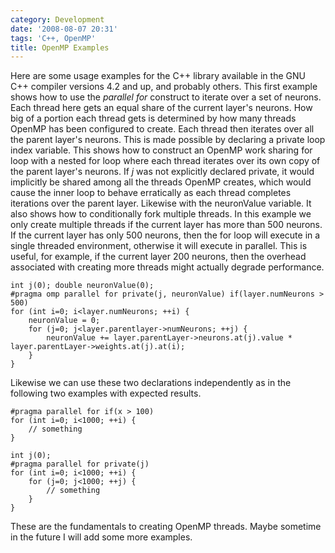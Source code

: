 ```yaml
---
category: Development
date: '2008-08-07 20:31'
tags: 'C++, OpenMP'
title: OpenMP Examples
---
```


Here are some usage examples for the C++ library available in the GNU
C++ compiler versions 4.2 and up, and probably others. This first
example shows how to use the *parallel for* construct to iterate over a
set of neurons. Each thread here gets an equal share of the current
layer's neurons. How big of a portion each thread gets is determined by
how many threads OpenMP has been configured to create. Each thread then
iterates over all the parent layer's neurons. This is made possible by
declaring a private loop index variable. This shows how to construct an
OpenMP work sharing for loop with a nested for loop where each thread
iterates over its own copy of the parent layer's neurons. If *j* was not
explicitly declared private, it would implicitly be shared among all the
threads OpenMP creates, which would cause the inner loop to behave
erratically as each thread completes iterations over the parent layer.
Likewise with the neuronValue variable. It also shows how to
conditionally fork multiple threads. In this example we only create
multiple threads if the current layer has more than 500 neurons. If the
current layer has only 500 neurons, then the for loop will execute in a
single threaded environment, otherwise it will execute in parallel. This
is useful, for example, if the current layer 200 neurons, then the
overhead associated with creating more threads might actually degrade
performance.

``` {.sourceCode .cpp}
int j(0); double neuronValue(0);
#pragma omp parallel for private(j, neuronValue) if(layer.numNeurons > 500)
for (int i=0; i<layer.numNeurons; ++i) {
    neuronValue = 0;
    for (j=0; j<layer.parentlayer->numNeurons; ++j) {
        neuronValue += layer.parentLayer->neurons.at(j).value * layer.parentLayer->weights.at(j).at(i);
    }
}
```

Likewise we can use these two declarations independently as in the
following two examples with expected results.

``` {.sourceCode .cpp}
#pragma parallel for if(x > 100)
for (int i=0; i<1000; ++i) {
    // something
}
```

``` {.sourceCode .cpp}
int j(0);
#pragma parallel for private(j)
for (int i=0; i<1000; ++i) {
    for (j=0; j<1000; ++j) {
        // something
    }
}
```

These are the fundamentals to creating OpenMP threads. Maybe sometime in
the future I will add some more examples.
